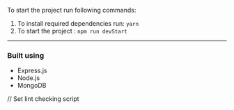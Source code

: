 To start the project run following commands:

1. To install required dependencies run: `yarn`
2. To start the project : `npm run devStart`

---

### Built using

- Express.js
- Node.js
- MongoDB

// Set lint checking script
